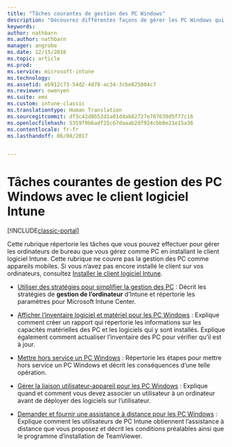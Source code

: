 ```yaml
---
title: "Tâches courantes de gestion des PC Windows"
description: "Découvrez différentes façons de gérer les PC Windows qui exécutent le client logiciel Intune."
keywords: 
author: nathbarn
ms.author: nathbarn
manager: angrobe
ms.date: 12/15/2016
ms.topic: article
ms.prod: 
ms.service: microsoft-intune
ms.technology: 
ms.assetid: eb912c73-54d2-4d78-ac34-3cbe825804c7
ms.reviewer: owenyen
ms.suite: ems
ms.custom: intune-classic
ms.translationtype: Human Translation
ms.sourcegitcommit: df3c42d8b52d1a01ddab82727e707639d5f77c16
ms.openlocfilehash: 535979b6adf25c67daaab2df924cbb0e21e15a36
ms.contentlocale: fr-fr
ms.lasthandoff: 06/08/2017


---
```


# <a name="common-windows-pc-management-tasks-with-the-intune-software-client"></a>Tâches courantes de gestion des PC Windows avec le client logiciel Intune

[!INCLUDE[classic-portal](../includes/classic-portal.md)]

Cette rubrique répertorie les tâches que vous pouvez effectuer pour gérer les ordinateurs de bureau que vous gérez comme PC en installant le client logiciel Intune. Cette rubrique ne couvre pas la gestion des PC comme appareils mobiles. Si vous n’avez pas encore installé le client sur vos ordinateurs, consultez [Installer le client logiciel Intune](install-the-windows-pc-client-with-microsoft-intune.md).


- [Utiliser des stratégies pour simplifier la gestion des PC](use-policies-to-simplify-windows-pc-management.md) : Décrit les stratégies de **gestion de l’ordinateur** d’Intune et répertorie les paramètres pour Microsoft Intune Center.

- [Afficher l’inventaire logiciel et matériel pour les PC Windows](view-hardware-and-software-inventory-for-windows-pcs-in-microsoft-intune.md) : Explique comment créer un rapport qui répertorie les informations sur les capacités matérielles des PC et les logiciels qui y sont installés. Explique également comment actualiser l’inventaire des PC pour vérifier qu’il est à jour.

- [Mettre hors service un PC Windows](retire-a-windows-pc-with-microsoft-intune.md) : Répertorie les étapes pour mettre hors service un PC Windows et décrit les conséquences d’une telle opération.

- [Gérer la liaison utilisateur-appareil pour les PC Windows](manage-user-device-linking-for-windows-pcs-with-microsoft-intune.md) : Explique quand et comment vous devez associer un utilisateur à un ordinateur avant de déployer des logiciels sur l’utilisateur.

- [Demander et fournir une assistance à distance pour les PC Windows](request-and-provide-remote-assistance-for-windows-pcs-in-microsoft-intune.md) : Explique comment les utilisateurs de PC Intune obtiennent l’assistance à distance que vous proposez et décrit les conditions préalables ainsi que le programme d’installation de TeamViewer.



